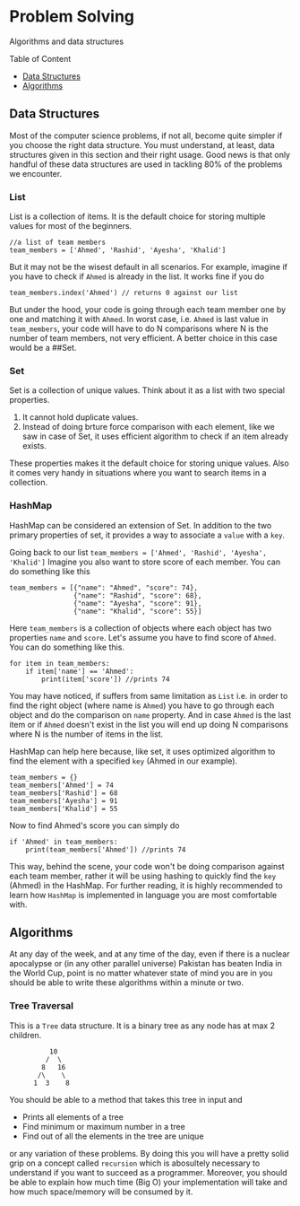 # Problem Solving
Algorithms and data structures

Table of Content
*  [Data Structures](#data-structures)
*  [Algorithms](#algorithms)

## Data Structures
Most of the computer science problems, if not all, become quite simpler if you choose the right data structure. You must understand, at least, data structures given in this section and their right usage. Good news is that only handful of these data structures are used in tackling 80% of the problems we encounter.
### List
List is a collection of items. It is the default choice for storing multiple values for most of the beginners.
```
//a list of team members
team_members = ['Ahmed', 'Rashid', 'Ayesha', 'Khalid']
```
But it may not be the wisest default in all scenarios. For example, imagine if you have to check if `Ahmed` is already in the list. It works fine if you do
```
team_members.index('Ahmed') // returns 0 against our list
```
But under the hood, your code is going through each team member one by one and matching it with `Ahmed`. In worst case, i.e. `Ahmed` is last value in `team_members`, your code will have to do N comparisons where N is the number of team members, not very efficient. A better choice in this case would be a ##Set.

### Set
Set is a collection of unique values. Think about it as a list with two special properties.
1. It  cannot hold duplicate values.
2. Instead of doing brture force comparison with each element, like we saw in case of Set, it uses efficient algorithm to check if an item already exists.

These properties makes it the default choice for storing unique values. Also it comes very handy in situations where you want to search items in a collection.

### HashMap
HashMap can be considered an extension of Set. In addition to the two primary properties of set, it provides a way to associate a `value` with a `key`.

Going back to our list
```team_members = ['Ahmed', 'Rashid', 'Ayesha', 'Khalid']```
Imagine you also want to store score of each member. You can do something like this
```
team_members = [{"name": "Ahmed", "score": 74},
				{"name": "Rashid", "score": 68},
				{"name": "Ayesha", "score": 91},
				{"name": "Khalid", "score": 55}]
```
Here `team_members` is a collection of objects where each object has two properties `name` and `score`. Let's assume you have to find score of `Ahmed`. You can do something like this.
```
for item in team_members:
    if item['name'] == 'Ahmed':
        print(item['score']) //prints 74
```
You may have noticed, if suffers from same limitation as `List` i.e. in order to find the right object (where name is `Ahmed`) you have to go through each object and do the comparison on `name` property. And in case `Ahmed` is the last item or if `Ahmed` doesn't exist in the list you will end up doing N comparisons where N is the number of items in the list.

HashMap can help here because, like set, it uses optimized algorithm to find the element with a specified `key` (Ahmed in our example).
```
team_members = {}
team_members['Ahmed'] = 74
team_members['Rashid'] = 68
team_members['Ayesha'] = 91
team_members['Khalid'] = 55
```
Now to find Ahmed's score you can simply do
```
if 'Ahmed' in team_members:
    print(team_members['Ahmed']) //prints 74
```
This way, behind the scene, your code won't be doing comparison against each team member, rather it will be using hashing to quickly find the `key` (Ahmed) in the HashMap. For further reading, it is highly recommended to learn how `HashMap` is implemented in language you are most comfortable with.

## Algorithms
At any day of the week, and at any time of the day, even if there is a nuclear apocalypse or (in any other parallel universe) Pakistan has beaten India in the World Cup,  point is no matter whatever state of mind you are in you should be able to write these algorithms within a minute or two.
### Tree Traversal

This is a `Tree` data structure. It is a binary tree as any node has at max 2 children.

```
          10
         /  \
        8   16
       /\    \
      1  3    8
```

You should be able to a method that takes this tree in input and
 - Prints all elements of a tree
 - Find minimum or maximum number in a tree
 - Find out of all the elements in the tree are unique

or any variation of these problems. By doing this you will have a pretty solid grip on a concept called `recursion` which is abosultely necessary to understand if you want to succeed as a programmer. Moreover, you should be able to explain how much time (Big O) your implementation will take and how much space/memory will be consumed by it.
